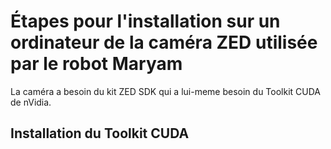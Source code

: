 # Étapes pour l'installation sur un ordinateur de la caméra ZED utilisée par le robot Maryam

La caméra a besoin du kit ZED SDK qui a lui-meme besoin du Toolkit CUDA de nVidia.

## Installation du Toolkit CUDA

